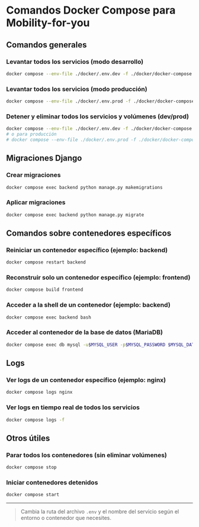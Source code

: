 # Comandos Docker Compose para Mobility-for-you

## Comandos generales

### Levantar todos los servicios (modo desarrollo)
```bash
docker compose --env-file ./docker/.env.dev -f ./docker/docker-compose.yml up --build --remove-orphans
```

### Levantar todos los servicios (modo producción)
```bash
docker compose --env-file ./docker/.env.prod -f ./docker/docker-compose.yml up --build --remove-orphans
```

### Detener y eliminar todos los servicios y volúmenes (dev/prod)
```bash
docker compose --env-file ./docker/.env.dev -f ./docker/docker-compose.yml down
# o para producción
# docker compose --env-file ./docker/.env.prod -f ./docker/docker-compose.yml down
```

## Migraciones Django

### Crear migraciones
```bash
docker compose exec backend python manage.py makemigrations
```

### Aplicar migraciones
```bash
docker compose exec backend python manage.py migrate
```

## Comandos sobre contenedores específicos

### Reiniciar un contenedor específico (ejemplo: backend)
```bash
docker compose restart backend
```

### Reconstruir solo un contenedor específico (ejemplo: frontend)
```bash
docker compose build frontend
```

### Acceder a la shell de un contenedor (ejemplo: backend)
```bash
docker compose exec backend bash
```

### Acceder al contenedor de la base de datos (MariaDB)
```bash
docker compose exec db mysql -u$MYSQL_USER -p$MYSQL_PASSWORD $MYSQL_DATABASE
```

## Logs

### Ver logs de un contenedor específico (ejemplo: nginx)
```bash
docker compose logs nginx
```

### Ver logs en tiempo real de todos los servicios
```bash
docker compose logs -f
```

## Otros útiles

### Parar todos los contenedores (sin eliminar volúmenes)
```bash
docker compose stop
```

### Iniciar contenedores detenidos
```bash
docker compose start
```

---

> Cambia la ruta del archivo `.env` y el nombre del servicio según el entorno o contenedor que necesites.
